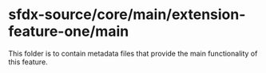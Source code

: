 # sfdx-source/core/main/extension-feature-one/main
This folder is to contain metadata files that provide the main functionality of this feature.